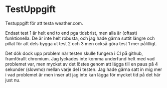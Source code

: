 # TestUppgift
Testuppgift för att testa weather.com.

Endast test 1 är helt end to end pga tidsbrist, men alla är (oftast) funktionella. De är inte helt robusta, och jag hade gärna suttit längre och pillat för att dels bygga ut test 2 och 3 men också göra test 1 mer pålitligt.

Det dök dock upp problem när testen skulle fungera i CI på github, framförallt chromium. Jag lyckades inte komma underfund helt med vad problemet var, men mycket av det löstes genom att lägga till en paus på 4 sekunder (slowmo) mellan varje del i testen. Jag hade gärna satt in mig mer i vad problemet är men inser att jag inte kan lägga för mycket tid på det här just nu.
